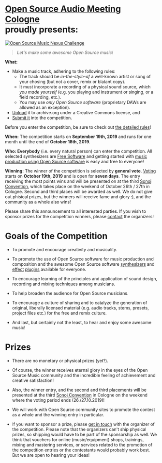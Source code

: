 <!--
.. title: The Challenge
.. slug: index
.. date: 2019-09-16 21:13:45 UTC+02:00
.. tags:
.. category:
.. link:
.. description:
.. type: text
.. author: Christopher Arndt
-->


# [Open Source Audio Meeting Cologne](https://osamc.de/) <br />proudly presents:

<!-- The **Open Source Music Nexus Challenge**! -->
[![Open Source Music Nexus Challenge](/img/nexus-challenge-banner-880.jpg)](/img/nexus-challenge-banner.png)

> *Let's make some awesome Open Source music!*

**What:**

* Make a music track, adhering to the following rules:
    * The track should be *in-the-style-of* a well-known artist or song of your chosing
      (but not a cover, remix or blatant copy).
    * It must incorporate a recording of a physical sound source, which *you made yourself*
      (e.g. you playing and instrument or singing, or a field recording, etc.).
    * You may use *only Open Source software* (proprietary DAWs are allowed as an exception).
* [Upload](https://archive.org/create/) it to archive.org under a Creative Commons license, and
* [Submit it](/submit/) into the competition.

Before you enter the competition, be sure to check out [the detailed rules](/rules/)!

**When:** The competition starts on **September 19th, 2019** and runs for one month until the end
of **October 18th, 2019**.

**Who:** **Everybody** (i.e. every natural person) can enter the competition. All selected
synthesizers are [Free Software](https://www.gnu.org/philosophy/free-sw.html) and getting started
with [music production using Open Source software](https://libremusicproduction.com/) is easy and
free to everyone!

**Winning:** The winner of the competition is selected by **general vote**. [Voting](/vote/) starts
on **October 19th, 2019** and is open for **seven days**. The entry receiving the most points wins
and will be presented on at the third [Sonoj Convention](https://sonoj.org/), which takes place on
the weekend of October 26th / 27th in Cologne. Second and third places will be awarded as well. We
do not give out phisical prizes, but the winners will receive fame and glory :), and the community
as a whole also wins!

Please share this announcement to all interested parties. If you wish to sponsor prizes for the
competition winners, please [contact](mailto:challenge@osamc.de) the organizers!


# Goals of the Competition

* To promote and encourage creativity and musicality.

* To promote the use of Open Source software for music production and composition and the awesome
Open Source software [synthesizers](http://linuxsynths.com/) and
[effect](https://wiki.thingsandstuff.org/Audio#Effects)
[plugins](http://linux-sound.org/linux-vst-plugins.html) available for everyone.

* To encourage learning of the principles and application of sound design, recording and mixing
  techniques among musicians.

* To help broaden the audience for Open Source musicians.

* To encourage a culture of sharing and to catalyze the generation of original, liberally licensed
  material (e.g. audio tracks, stems, presets, project files etc.) for the free and remix culture.

* And last, but certainly not the least, to hear and enjoy some awesome music!


# Prizes

* There are no monetary or physical prizes (yet?).

* Of course, the winner receives eternal glory in the eyes of the Open Source Music community
  and the incredible feeling of achievement and creative satisfaction!

* Also, the winner entry, and the second and third placements will be presented at the third
  [Sonoj Convention](https://sonoj.org/) in Cologne on the weekend where the voting period ends
  (26./27.10.2019)!

* We will work with Open Source community sites to promote the contest as a whole and the winning
  entry in particular.

* If you want to sponsor a prize, please [get in touch](mailto:fmchallenge@osamc.de) with the
  organizer of the competition. Please note that the organizers can't ship physical prizes, so
  shipping would have to be part of the sponsorship as well. We think that vouchers for online
  (music/equipment) shops, trainings, mixing and mastering services, or services related to the
  promotion of the competition entries or the contestants would probably work best. But we are open
  to hearing your ideas!

